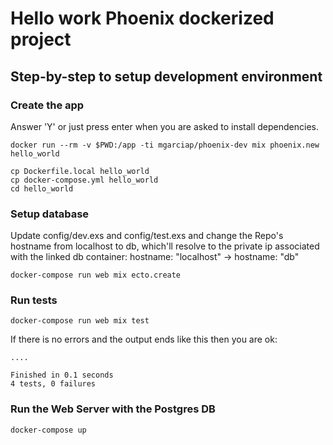 # Hello work Phoenix dockerized project

## Step-by-step to setup development environment

### Create the app
Answer 'Y' or just press enter when you are asked to install dependencies.
``` 
docker run --rm -v $PWD:/app -ti mgarciap/phoenix-dev mix phoenix.new hello_world

cp Dockerfile.local hello_world
cp docker-compose.yml hello_world
cd hello_world
```

### Setup database
Update config/dev.exs and config/test.exs and change the Repo's hostname from localhost to db, which'll resolve to the private ip associated with the linked db container: hostname: "localhost" -> hostname: "db"

```
docker-compose run web mix ecto.create
```

### Run tests

```
docker-compose run web mix test
```

If there is no errors and the output ends like this then you are ok:
```
....

Finished in 0.1 seconds
4 tests, 0 failures
``` 

### Run the Web Server with the Postgres DB
```
docker-compose up
```
